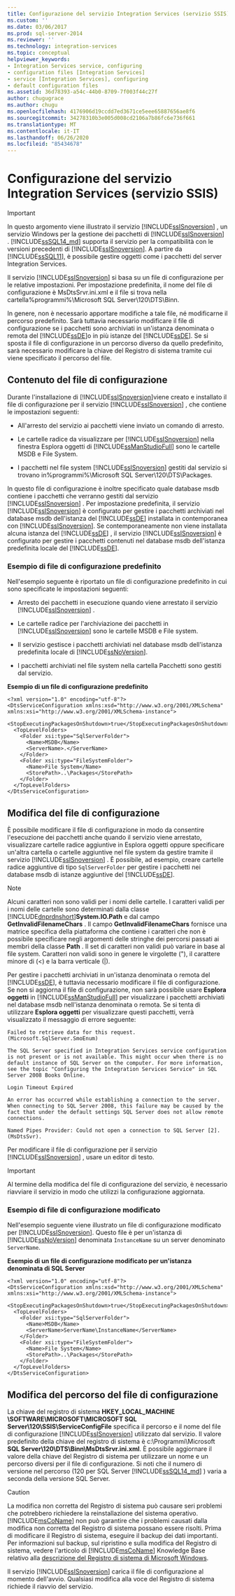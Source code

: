 ```yaml
---
title: Configurazione del servizio Integration Services (servizio SSIS) | Microsoft Docs
ms.custom: ''
ms.date: 03/06/2017
ms.prod: sql-server-2014
ms.reviewer: ''
ms.technology: integration-services
ms.topic: conceptual
helpviewer_keywords:
- Integration Services service, configuring
- configuration files [Integration Services]
- service [Integration Services], configuring
- default configuration files
ms.assetid: 36d78393-a54c-44b0-8709-7f003f44c27f
author: chugugrace
ms.author: chugu
ms.openlocfilehash: 4176906d19ccdd7ed3671ce5eee65887656ae8f6
ms.sourcegitcommit: 34278310b3e005d008cd2106a7b86fc6e736f661
ms.translationtype: MT
ms.contentlocale: it-IT
ms.lasthandoff: 06/26/2020
ms.locfileid: "85434678"
---
```

# <a name="configuring-the-integration-services-service-ssis-service"></a>Configurazione del servizio Integration Services (servizio SSIS)
    
> [!IMPORTANT]  
>  In questo argomento viene illustrato il servizio [!INCLUDE[ssISnoversion](../includes/ssisnoversion-md.md)] , un servizio Windows per la gestione dei pacchetti di [!INCLUDE[ssISnoversion](../includes/ssisnoversion-md.md)] . [!INCLUDE[ssSQL14_md](../includes/sssql14-md.md)] supporta il servizio per la compatibilità con le versioni precedenti di [!INCLUDE[ssISnoversion](../includes/ssisnoversion-md.md)]. A partire da [!INCLUDE[ssSQL11](../includes/sssql11-md.md)], è possibile gestire oggetti come i pacchetti del server Integration Services.  
  
 Il servizio [!INCLUDE[ssISnoversion](../includes/ssisnoversion-md.md)] si basa su un file di configurazione per le relative impostazioni. Per impostazione predefinita, il nome del file di configurazione è MsDtsSrvr.ini.xml e il file si trova nella cartella%programmi%\Microsoft SQL Server\120\DTS\Binn.  
  
 In genere, non è necessario apportare modifiche a tale file, né modificarne il percorso predefinito. Sarà tuttavia necessario modificare il file di configurazione se i pacchetti sono archiviati in un'istanza denominata o remota del [!INCLUDE[ssDE](../includes/ssde-md.md)]o in più istanze del [!INCLUDE[ssDE](../includes/ssde-md.md)]. Se si sposta il file di configurazione in un percorso diverso da quello predefinito, sarà necessario modificare la chiave del Registro di sistema tramite cui viene specificato il percorso del file.  
  
## <a name="configuration-file-contents"></a>Contenuto del file di configurazione  
 Durante l'installazione di [!INCLUDE[ssISnoversion](../includes/ssisnoversion-md.md)]viene creato e installato il file di configurazione per il servizio [!INCLUDE[ssISnoversion](../includes/ssisnoversion-md.md)] , che contiene le impostazioni seguenti:  
  
-   All'arresto del servizio ai pacchetti viene inviato un comando di arresto.  
  
-   Le cartelle radice da visualizzare per [!INCLUDE[ssISnoversion](../includes/ssisnoversion-md.md)] nella finestra Esplora oggetti di [!INCLUDE[ssManStudioFull](../includes/ssmanstudiofull-md.md)] sono le cartelle MSDB e File System.  
  
-   I pacchetti nel file system [!INCLUDE[ssISnoversion](../includes/ssisnoversion-md.md)] gestiti dal servizio si trovano in%programmi%\Microsoft SQL Server\120\DTS\Packages.  
  
 In questo file di configurazione è inoltre specificato quale database msdb contiene i pacchetti che verranno gestiti dal servizio [!INCLUDE[ssISnoversion](../includes/ssisnoversion-md.md)] . Per impostazione predefinita, il servizio [!INCLUDE[ssISnoversion](../includes/ssisnoversion-md.md)] è configurato per gestire i pacchetti archiviati nel database msdb dell'istanza del [!INCLUDE[ssDE](../includes/ssde-md.md)] installata in contemporanea con [!INCLUDE[ssISnoversion](../includes/ssisnoversion-md.md)]. Se contemporaneamente non viene installata alcuna istanza del [!INCLUDE[ssDE](../includes/ssde-md.md)] , il servizio [!INCLUDE[ssISnoversion](../includes/ssisnoversion-md.md)] è configurato per gestire i pacchetti contenuti nel database msdb dell'istanza predefinita locale del [!INCLUDE[ssDE](../includes/ssde-md.md)].  
  
### <a name="default-configuration-file-example"></a>Esempio di file di configurazione predefinito  
 Nell'esempio seguente è riportato un file di configurazione predefinito in cui sono specificate le impostazioni seguenti:  
  
-   Arresto dei pacchetti in esecuzione quando viene arrestato il servizio [!INCLUDE[ssISnoversion](../includes/ssisnoversion-md.md)] .  
  
-   Le cartelle radice per l'archiviazione dei pacchetti in [!INCLUDE[ssISnoversion](../includes/ssisnoversion-md.md)] sono le cartelle MSDB e File system.  
  
-   Il servizio gestisce i pacchetti archiviati nel database msdb dell'istanza predefinita locale di [!INCLUDE[ssNoVersion](../includes/ssnoversion-md.md)].  
  
-   I pacchetti archiviati nel file system nella cartella Pacchetti sono gestiti dal servizio.  
  
 **Esempio di un file di configurazione predefinito**  
  
```  
<?xml version="1.0" encoding="utf-8"?>  
<DtsServiceConfiguration xmlns:xsd="http://www.w3.org/2001/XMLSchema" xmlns:xsi="http://www.w3.org/2001/XMLSchema-instance">  
  <StopExecutingPackagesOnShutdown>true</StopExecutingPackagesOnShutdown>  
  <TopLevelFolders>  
    <Folder xsi:type="SqlServerFolder">  
      <Name>MSDB</Name>  
      <ServerName>.</ServerName>  
    </Folder>  
    <Folder xsi:type="FileSystemFolder">  
      <Name>File System</Name>  
      <StorePath>..\Packages</StorePath>  
    </Folder>  
  </TopLevelFolders>    
</DtsServiceConfiguration>  
```  
  
## <a name="modification-of-the-configuration-file"></a>Modifica del file di configurazione  
 È possibile modificare il file di configurazione in modo da consentire l'esecuzione dei pacchetti anche quando il servizio viene arrestato, visualizzare cartelle radice aggiuntive in Esplora oggetti oppure specificare un'altra cartella o cartelle aggiuntive nel file system da gestire tramite il servizio [!INCLUDE[ssISnoversion](../includes/ssisnoversion-md.md)] . È possibile, ad esempio, creare cartelle radice aggiuntive di tipo `SqlServerFolder` per gestire i pacchetti nei database msdb di istanze aggiuntive del [!INCLUDE[ssDE](../includes/ssde-md.md)].  
  
> [!NOTE]  
>  Alcuni caratteri non sono validi per i nomi delle cartelle. I caratteri validi per i nomi delle cartelle sono determinati dalla classe [!INCLUDE[dnprdnshort](../includes/dnprdnshort-md.md)]**System.IO.Path** e dal campo **GetInvalidFilenameChars** . Il campo **GetInvalidFilenameChars** fornisce una matrice specifica della piattaforma che contiene i caratteri che non è possibile specificare negli argomenti delle stringhe dei percorsi passati ai membri della classe **Path** . Il set di caratteri non validi può variare in base al file system. Caratteri non validi sono in genere le virgolette ("), il carattere minore di (<) e la barra verticale (|).  
  
 Per gestire i pacchetti archiviati in un'istanza denominata o remota del [!INCLUDE[ssDE](../includes/ssde-md.md)], è tuttavia necessario modificare il file di configurazione. Se non si aggiorna il file di configurazione, non sarà possibile usare **Esplora oggetti** in [!INCLUDE[ssManStudioFull](../includes/ssmanstudiofull-md.md)] per visualizzare i pacchetti archiviati nel database msdb nell'istanza denominata o remota. Se si tenta di utilizzare **Esplora oggetti** per visualizzare questi pacchetti, verrà visualizzato il messaggio di errore seguente:  
  
 `Failed to retrieve data for this request. (Microsoft.SqlServer.SmoEnum)`  
  
 `The SQL Server specified in Integration Services service configuration is not present or is not available. This might occur when there is no default instance of SQL Server on the computer. For more information, see the topic "Configuring the Integration Services Service" in SQL Server 2008 Books Online.`  
  
 `Login Timeout Expired`  
  
 `An error has occurred while establishing a connection to the server. When connecting to SQL Server 2008, this failure may be caused by the fact that under the default settings SQL Server does not allow remote connections.`  
  
 `Named Pipes Provider: Could not open a connection to SQL Server [2]. (MsDtsSvr).`  
  
 Per modificare il file di configurazione per il servizio [!INCLUDE[ssISnoversion](../includes/ssisnoversion-md.md)] , usare un editor di testo.  
  
> [!IMPORTANT]  
>  Al termine della modifica del file di configurazione del servizio, è necessario riavviare il servizio in modo che utilizzi la configurazione aggiornata.  
  
### <a name="modified-configuration-file-example"></a>Esempio di file di configurazione modificato  
 Nell'esempio seguente viene illustrato un file di configurazione modificato per [!INCLUDE[ssISnoversion](../includes/ssisnoversion-md.md)]. Questo file è per un'istanza di [!INCLUDE[ssNoVersion](../includes/ssnoversion-md.md)] denominata `InstanceName` su un server denominato `ServerName`.  
  
 **Esempio di un file di configurazione modificato per un'istanza denominata di SQL Server**  
  
```  
<?xml version="1.0" encoding="utf-8"?>  
<DtsServiceConfiguration xmlns:xsd="http://www.w3.org/2001/XMLSchema" xmlns:xsi="http://www.w3.org/2001/XMLSchema-instance">  
  <StopExecutingPackagesOnShutdown>true</StopExecutingPackagesOnShutdown>  
  <TopLevelFolders>  
    <Folder xsi:type="SqlServerFolder">  
      <Name>MSDB</Name>  
      <ServerName>ServerName\InstanceName</ServerName>  
    </Folder>  
    <Folder xsi:type="FileSystemFolder">  
      <Name>File System</Name>  
      <StorePath>..\Packages</StorePath>  
    </Folder>  
  </TopLevelFolders>    
</DtsServiceConfiguration>  
```  
  
## <a name="modification-of-the-configuration-file-location"></a>Modifica del percorso del file di configurazione  
La chiave del registro di sistema **HKEY_LOCAL_MACHINE \SOFTWARE\MICROSOFT\MICROSOFT SQL Server\120\SSIS\ServiceConfigFile** specifica il percorso e il nome del file di configurazione [!INCLUDE[ssISnoversion](../includes/ssisnoversion-md.md)] utilizzato dal servizio. Il valore predefinito della chiave del registro di sistema è c:\Programmi\Microsoft **SQL Server\120\DTS\Binn\MsDtsSrvr.ini.xml**. È possibile aggiornare il valore della chiave del Registro di sistema per utilizzare un nome e un percorso diversi per il file di configurazione. Si noti che il numero di versione nel percorso (120 per SQL Server [!INCLUDE[ssSQL14_md](../includes/sssql14-md.md)] ) varia a seconda della versione SQL Server. 
  
  
> [!CAUTION]  
>  La modifica non corretta del Registro di sistema può causare seri problemi che potrebbero richiedere la reinstallazione del sistema operativo. [!INCLUDE[msCoName](../includes/msconame-md.md)] non può garantire che i problemi causati dalla modifica non corretta del Registro di sistema possano essere risolti. Prima di modificare il Registro di sistema, eseguire il backup dei dati importanti. Per informazioni sul backup, sul ripristino e sulla modifica del Registro di sistema, vedere l'articolo di [!INCLUDE[msCoName](../includes/msconame-md.md)] Knowledge Base relativo alla [descrizione del Registro di sistema di Microsoft Windows](https://support.microsoft.com/kb/256986).  
  
 Il servizio [!INCLUDE[ssISnoversion](../includes/ssisnoversion-md.md)] carica il file di configurazione al momento dell'avvio. Qualsiasi modifica alla voce del Registro di sistema richiede il riavvio del servizio.  
  
  
